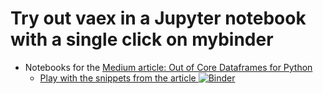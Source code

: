 # Try out vaex in a Jupyter notebook with a single click on mybinder


* Notebooks for the [Medium article: Out of Core Dataframes for Python](https://medium.com/p/12c102db044a/edit)
   * [Play with the snippets from the article ![Binder](https://mybinder.org/badge_logo.svg)](https://mybinder.org/v2/gh/vaexio/vaex-mybinder/master?filepath=medium-out-of-core%2Farticle_snippets.ipynb)

